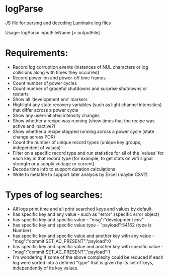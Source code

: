 # logParse
JS file for parsing and decoding Luminaire log files

Usage: logParse inputFileName [> outputFile]

# Requirements:

* Record log corruption events (instances of NUL characters or log collisions along with times they occurred)
* Record power-on and power-off time frames
* Count number of power cycles
* Count number of graceful shutdowns and surprise shutdowns or restarts
* Show all ‘development env’ markers
* Highlight any state recovery variables (such as light channel intensities) that differ across a power cycle
* Show any user-initiated intensity changes
* Show whether a recipe was running (show times that the recipe was active and inactive?)
* Show whether a recipe stopped running across a power cycle (state change across POR)
* Count the number of unique record types (unique key groups, independent of values)
* Filter on a specific record type and run statistics for all of the 'values' for each key in that record type (for example, to get stats on wifi signal strength or a supply voltage or current)
* Decode time info to support duration calculations
* Write to metafile to support later analysis by Excel (maybe CSV?)

# Types of log searches:

* All logs print time and all print searched keys and values by default.
* has specific key and any value - such as "error":{specific error object}
* has specific key and specific value - "msg":"development env"
* has specific key and specific value type - "payload":54162 (type is Number)
* has specific key and specific value and another key with any value - "msg":"commit SET_AC_PRESENT","payload":0
* has specific key and specific value and another key with specific value - "msg":"commit SET_AC_PRESENT","payload":1
* I'm wondering if some of the above complexity could be reduced if each log were sorted into a defined "type" that is given by its set of keys, independently
  of its key values.